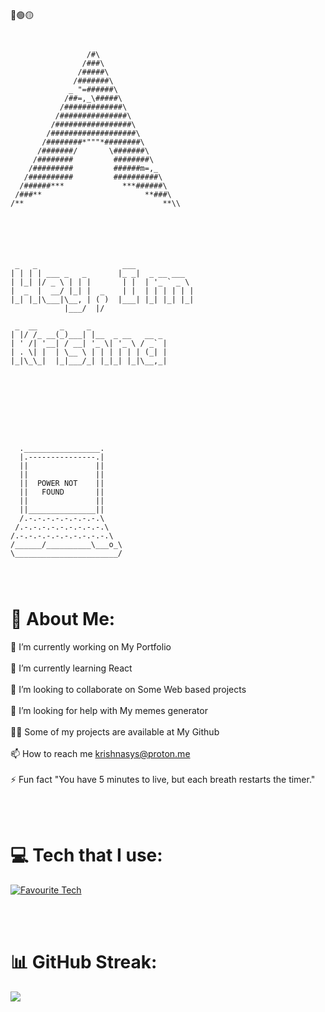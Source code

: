 🔴🟢🟡 
 ```


                  /#\
                 /###\
                /#####\
               /#######\
              _ "=######\
             /##=,_\#####\
            /#############\
           /###############\
          /#################\
         /###################\
        /########*"""*########\
       /#######/       \#######\
      /########         ########\
     /#########         ######m=,_
    /##########         ##########\
   /######***             ***######\
  /###**                       **###\
 /**                               **\\






  _   _                   ___             
 | | | | ___ _   _       |_ _|  _ __ ___  
 | |_| |/ _ \ | | |       | |  | '_ ` _ \ 
 |  _  |  __/ |_| |  _    | |  | | | | | |
 |_| |_|\___|\__, | ( )  |___| |_| |_| |_|
             |___/  |/               

  _  __     _     _                 
 | |/ /_ __(_)___| |__  _ __   __ _         
 | ' /| '__| / __| '_ \| '_ \ / _` |
 | . \| |  | \__ \ | | | | | | (_| | 
 |_|\_\_|  |_|___/_| |_|_| |_|\__,_|









   ._________________.
   |.---------------.|
   ||               ||
   ||               ||
   ||  POWER NOT    ||
   ||   FOUND       ||
   ||               ||
   ||_______________||
   /.-.-.-.-.-.-.-.-.\
  /.-.-.-.-.-.-.-.-.-.\
 /.-.-.-.-.-.-.-.-.-.-.\
/______/__________\___o_\ 
\_______________________/
                                                                                            



 ```








# 💫 About Me:
🔭 I’m currently working on My Portfolio<br><br>🌱 I’m currently learning React<br><br>👯 I’m looking to collaborate on Some Web based projects<br><br>🤝 I’m looking for help with My memes generator<br><br>👨‍💻 Some of my projects are available at My Github<br> <br>📫 How to reach me krishnasys@proton.me<br><br>⚡ Fun fact 
"You have 5 minutes to live, but each breath restarts the timer."<br>

</br>
</br>

# 💻 Tech that I use:
[![Favourite Tech](https://skillicons.dev/icons?i=js,ts,python,react,bootstrap,tailwind,nodejs,docker,mongodb)](https://skillicons.dev)

</br>
</br>

# 📊 GitHub Streak:
[![](https://streak-stats.demolab.com?user=Krishna-G-OP&theme=solarized-dark&border_radius=70&date_format=j%20M%5B%20Y%5D&card_width=490&hide_total_contributions=true)](https://git.io/streak-stats)

